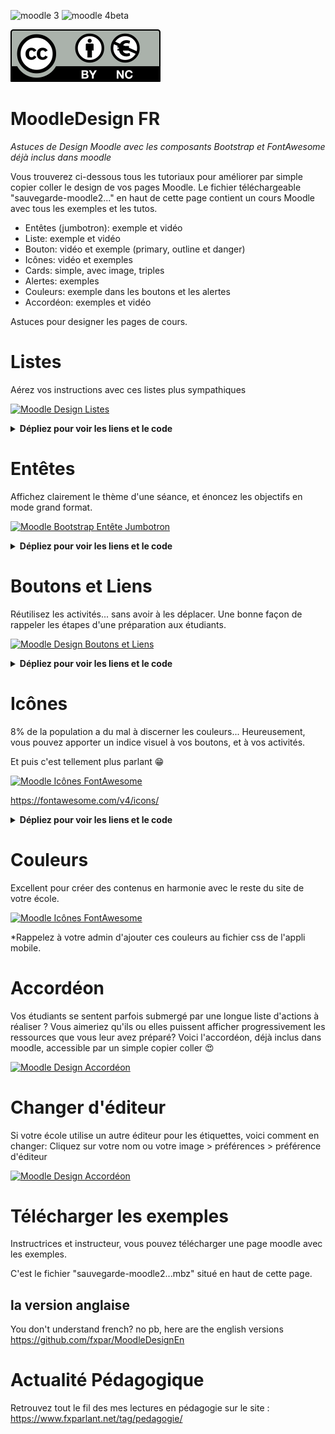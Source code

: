 ![moodle 3](https://img.shields.io/badge/Moodle-3-brightgreen) ![moodle 4beta](https://img.shields.io/badge/Moodle-4beta-brightgreen)

![Licence CC by nc](https://github.com/fxpar/MoodleDesignFr/blob/main/by-nc.eu.svg)

# MoodleDesign FR
*Astuces de Design Moodle avec les composants Bootstrap et FontAwesome déjà inclus dans moodle*

Vous trouverez ci-dessous tous les tutoriaux pour améliorer par simple copier coller le design de vos pages Moodle.
Le fichier téléchargeable "sauvegarde-moodle2..." en haut de cette page contient un cours Moodle avec tous les exemples et les tutos.

* Entêtes (jumbotron): exemple et vidéo
* Liste: exemple et vidéo
* Bouton: vidéo et exemple (primary, outline et danger)
* Icônes: vidéo et exemples
* Cards: simple, avec image, triples
* Alertes: exemples
* Couleurs: exemple dans les boutons et les alertes
* Accordéon: exemples et vidéo


Astuces pour designer les pages de cours.

# Listes
Aérez vos instructions avec ces listes plus sympathiques

[![Moodle Design Listes](https://i.ytimg.com/vi/JdeyVMi2W8U/hqdefault.jpg)](
https://www.youtube.com/watch?v=JdeyVMi2W8U)

<details>
  <summary> <b>Dépliez pour voir les liens et le code</b> </summary>

* Bootstrap list groups: https://getbootstrap.com/docs/4.0/components/list-group/

````    
     <ul class="list-group">
      <li class="list-group-item active">Cras justo odio</li>
      <li class="list-group-item">Dapibus ac facilisis in</li>
      <li class="list-group-item">Morbi leo risus</li>
      <li class="list-group-item">Porta ac consectetur ac</li>
      <li class="list-group-item">Vestibulum at eros</li>
     </ul>
````

* Bootstrap Cards Lists: https://getbootstrap.com/docs/4.0/components/card/#list-groups

````
    <div class="card" style="width: 18rem;">
        <div class="card-header">
          Featured
        </div>
        <ul class="list-group list-group-flush">
          <li class="list-group-item">Cras justo odio</li>
          <li class="list-group-item">Dapibus ac facilisis in</li>
          <li class="list-group-item">Vestibulum at eros</li>
        </ul>
    </div>
    
````
  
</details>

# Entêtes

Affichez clairement le thème d'une séance, et énoncez les objectifs en mode grand format.

[![Moodle Bootstrap Entête Jumbotron](https://i.ytimg.com/vi/MjYRA2s07C0/hqdefault.jpg)](
https://www.youtube.com/watch?v=MjYRA2s07C0)

<details>
  <summary><b>Dépliez pour voir les liens et le code</b></summary>
  
* Bootstrap 4 Entête: Le magnifique "Jumbotron" : https://getbootstrap.com/docs/4.0/components/jumbotron/
  
````
    <div class="jumbotron">
      <h1 class="display-4">Hello, world!</h1>
      <p class="lead">This is a simple hero unit, a simple jumbotron-style component for calling extra attention to featured content or information.</p>
      <hr class="my-4">
      <p>It uses utility classes for typography and spacing to space content out within the larger container.</p>
      <p class="lead">
        <a class="btn btn-primary btn-lg" href="#" role="button">Learn more</a>
      </p>
    </div>
````
  
  </details>

# Boutons et Liens

Réutilisez les activités... sans avoir à les déplacer. Une bonne façon de rappeler les étapes d'une préparation aux étudiants.

[![Moodle Design Boutons et Liens](https://i.ytimg.com/vi/73FQHTYExRw/hqdefault.jpg)](
https://www.youtube.com/watch?v=73FQHTYExRw)

<details>
  <summary><b>Dépliez pour voir les liens et le code</b></summary>
  
* Bootstrap Boutons: https://getbootstrap.com/docs/4.0/components/buttons/

Officiellement, on utiliserait des boutons.
  
````
    <button type="button" class="btn btn-primary">Primary</button>
    <button type="button" class="btn btn-outline-secondary">Secondary</button>
    <button type="button" class="btn btn-success">Success</button>
````

Toutefois je préfère utiliser des liens:
    
````
    <a href="#" type="button" class="btn btn-primary">Primary</a>
    <a href="#" type="button" class="btn btn-outline-secondary">Secondary</a>
    <a href="#" type="button" class="btn btn-success">Success</a>
````
  </details>

# Icônes

8% de la population a du mal à discerner les couleurs... Heureusement, vous pouvez apporter un indice visuel à vos boutons, et à vos activités.

Et puis c'est tellement plus parlant 😁

[![Moodle Icônes FontAwesome](https://i.ytimg.com/vi/tFZ0o1M-PtQ/hqdefault.jpg)](
https://www.youtube.com/watch?v=tFZ0o1M-PtQ)

https://fontawesome.com/v4/icons/

<details>
  <summary><b>Dépliez pour voir les liens et le code</b></summary>
  
* FontAwesome 4: https://fontawesome.com/v4/icons/
  
``<i class="fa fa-address-book" aria-hidden="true"></i>``
  Pour des raisons d'accessibilité le code suivant serait toutefois préférable:
``<span class="fa fa-address-book" aria-hidden="true"></span>``
  
  </details>

# Couleurs
Excellent pour créer des contenus en harmonie avec le reste du site de votre école.

[![Moodle Icônes FontAwesome](https://i.ytimg.com/vi/F9Fw0PjaUOA/hqdefault.jpg)](
https://www.youtube.com/watch?v=F9Fw0PjaUOA)

*Rappelez à votre admin d'ajouter ces couleurs au fichier css de l'appli mobile.

# Accordéon

Vos étudiants se sentent parfois submergé par une longue liste d'actions à réaliser ?
Vous aimeriez qu'ils ou elles puissent afficher progressivement les ressources que vous leur avez préparé?
Voici l'accordéon, déjà inclus dans moodle, accessible par un simple copier coller 😍


[![Moodle Design Accordéon](https://i.ytimg.com/vi/_GxoVIpuLuE/hqdefault.jpg)](
https://www.youtube.com/watch?v=_GxoVIpuLuE)

# Changer d'éditeur

Si votre école utilise un autre éditeur pour les étiquettes, voici comment en changer:
Cliquez sur votre nom ou votre image > préférences > préférence d'éditeur

[![Moodle Design Accordéon](https://i.ytimg.com/vi/5vnGpaflLNs/hqdefault.jpg)](
https://www.youtube.com/watch?v=5vnGpaflLNs)

# Télécharger les exemples
Instructrices et instructeur, vous pouvez télécharger une page moodle avec les exemples.

C'est le fichier "sauvegarde-moodle2...mbz" situé en haut de cette page.

##  la version anglaise
You don't understand french? no pb, here are the english versions
https://github.com/fxpar/MoodleDesignEn



# Actualité Pédagogique
Retrouvez tout le fil des mes lectures en pédagogie sur le site : https://www.fxparlant.net/tag/pedagogie/

